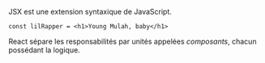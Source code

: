 JSX est une extension syntaxique de JavaScript.

`const lilRapper = <h1>Young Mulah, baby</h1>`

React sépare les responsabilités par unités appelées *composants*, chacun possédant la logique.
